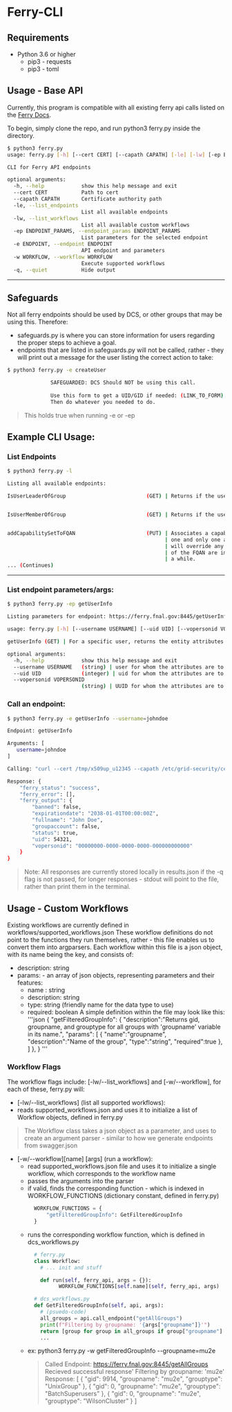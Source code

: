 # Ferry-CLI

## Requirements
* Python 3.6 or higher
  * pip3 - requests
  * pip3 - toml

## Usage - Base API  
Currently, this program is compatible with all existing ferry api calls listed on the [Ferry Docs](https://ferry.fnal.gov:8445/docs#).

To begin, simply clone the repo, and run python3 ferry.py inside the directory.

``` bash  
$ python3 ferry.py
usage: ferry.py [-h] [--cert CERT] [--capath CAPATH] [-le] [-lw] [-ep ENDPOINT_PARAMS] [-e ENDPOINT] [-w WORKFLOW] [-q]

CLI for Ferry API endpoints

optional arguments:
  -h, --help            show this help message and exit
  --cert CERT           Path to cert
  --capath CAPATH       Certificate authority path
  -le, --list_endpoints
                        List all available endpoints
  -lw, --list_workflows
                        List all available custom workflows
  -ep ENDPOINT_PARAMS, --endpoint_params ENDPOINT_PARAMS
                        List parameters for the selected endpoint
  -e ENDPOINT, --endpoint ENDPOINT
                        API endpoint and parameters
  -w WORKFLOW, --workflow WORKFLOW
                        Execute supported workflows
  -q, --quiet           Hide output
```
---
## Safeguards
Not all ferry endpoints should be used by DCS, or other groups that may be using this. Therefore:
* safeguards.py is where you can store information for users regarding the proper steps to achieve a goal.
* endpoints that are listed in safeguards.py will not be called, rather - they will print out a message for the user listing the correct action to take:
```bash
$ python3 ferry.py -e createUser

              SAFEGUARDED: DCS Should NOT be using this call.
              
              Use this form to get a UID/GID if needed: (LINK_TO_FORM)
              Then do whatever you needed to do.

```
> This holds true when running -e or -ep


## Example CLI Usage:

### List Endpoints

``` bash
$ python3 ferry.py -l

Listing all available endpoints:

IsUserLeaderOfGroup                          (GET) | Returns if the user is the leader of the group.


IsUserMemberOfGroup                          (GET) | Returns if the user belongs to the specified group.


addCapabilitySetToFQAN                       (PUT) | Associates a capability set with a FQAN.  A FQAN can have
                                                   | one and only one associated capability sets. This method
                                                   | will override any prior setting. LDAP records for all users
                                                   | of the FQAN are immediately updated. That update could take
                                                   | a while.
... (Continues)

```

---

### List endpoint parameters/args:
``` bash
$ python3 ferry.py -ep getUserInfo

Listing parameters for endpoint: https://ferry.fnal.gov:8445/getUserInfo

usage: ferry.py [-h] [--username USERNAME] [--uid UID] [--vopersonid VOPERSONID]

getUserInfo (GET) | For a specific user, returns the entity attributes. You must | supply ONE of username or uid or vopersonid.

optional arguments:
  -h, --help            show this help message and exit
  --username USERNAME   (string) | user for whom the attributes are to be returned
  --uid UID             (integer) | uid for whom the attributes are to be returned
  --vopersonid VOPERSONID
                        (string) | UUID for whom the attributes are to be returned
```

### Call an endpoint:
``` bash
$ python3 ferry.py -e getUserInfo --username=johndoe

Endpoint: getUserInfo

Arguments: [
   username=johndoe
]

Calling: "curl --cert /tmp/x509up_u12345 --capath /etc/grid-security/certificates https://ferry.fnal.gov:8445/getUserInfo?username=johndoe"

Response: {
    "ferry_status": "success",
    "ferry_error": [],
    "ferry_output": {
        "banned": false,
        "expirationdate": "2038-01-01T00:00:00Z",
        "fullname": "John Doe",
        "groupaccount": false,
        "status": true,
        "uid": 54321,
        "vopersonid": "00000000-0000-0000-0000-000000000000"
    }
}

```
> Note: All responses are currently stored locally in results.json if the -q flag is not passed, for longer responses - stdout will point to the file, rather than print them in the terminal.


## Usage - Custom Workflows
Existing workflows are currently defined in workflows/supported_workflows.json
These workflow definitions do not point to the functions they run themselves, rather - this file 
enables us to convert them into argparsers. Each workflow within this file is a json object, with its name being the key, and consists of:
* description: string
* params: - an array of json objects, representing parameters and their features:
  * name : string
  * description: string
  * type: string (friendly name for the data type to use)
  * required: boolean
A simple definition within the file may look like this:
'''json
  {
    "getFilteredGroupInfo": {
        "description":"Returns gid, groupname, and grouptype for all groups with 'groupname' variable in its name.",
        "params": [
                {
                  "name":"groupname", 
                  "description":"Name of the group", 
                  "type":"string", 
                  "required":true
                },
            ]
      },
  }
 '''
### Workflow Flags
The workflow flags include:
[-lw/--list_workflows] and [-w/--workflow], for each of these, ferry.py will:
* [-lw/--list_workflows] (list all supported workflows):
 * reads supported_workflows.json and uses it to initialize a list of Workflow objects, defined in ferry.py
  > The Workflow class takes a json object as a parameter, and uses to create an argument parser - similar to how we generate endpoints from swagger.json

* [-w/--workflow][name] [args] (run a workflow):
  * read supported_workflows.json file and uses it to initialize a single workflow, which corresponds to the workflow name
  * passes the arguments into the parser
  * if valid, finds the corresponding function - which is indexed in WORKFLOW_FUNCTIONS (dictionary constant, defined in ferry.py)
    ```python
      WORKFLOW_FUNCTIONS = {
          "getFilteredGroupInfo": GetFilteredGroupInfo
      }

    ```
  * runs the corresponding workflow function, which is defined in dcs_workflows.py
    ```python
      # ferry.py
      class Workflow:
        # ... init and stuff

        def run(self, ferry_api, args = {}):
              WORKFLOW_FUNCTIONS[self.name](self, ferry_api, args)
    
      # dcs_workflows.py
      def GetFilteredGroupInfo(self, api, args):
        # (psuedo-code)
        all_groups = api.call_endpoint("getAllGroups")
        print(f"Filtering by groupname: '{args["groupname"]}'")
        return [group for group in all_groups if group["groupname"] == args["groupname"]]
        ...

    ```
  * ex: python3 ferry.py -w getFilteredGroupInfo --groupname=mu2e
    > Called Endpoint: https://ferry.fnal.gov:8445/getAllGroups
    > Recieved successful response'
    > Filtering by groupname: 'mu2e'
    > Response: [
    >     {
    >         "gid": 9914,
    >         "groupname": "mu2e",
    >         "grouptype": "UnixGroup"
    >     },
    >     {
    >         "gid": 0,
    >         "groupname": "mu2e",
    >         "grouptype": "BatchSuperusers"
    >     },
    >     {
    >         "gid": 0,
    >         "groupname": "mu2e",
    >         "grouptype": "WilsonCluster"
    >     }
    > ]
 